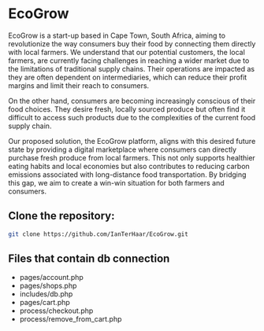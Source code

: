 # EcoGrow

EcoGrow is a start-up based in Cape Town, South Africa, aiming to revolutionize the way consumers buy their food by connecting them directly with local farmers. We understand that our potential customers, the local farmers, are currently facing challenges in reaching a wider market due to the limitations of traditional supply chains. Their operations are impacted as they are often dependent on intermediaries, which can reduce their profit margins and limit their reach to consumers.

On the other hand, consumers are becoming increasingly conscious of their food choices. They desire fresh, locally sourced produce but often find it difficult to access such products due to the complexities of the current food supply chain.

Our proposed solution, the EcoGrow platform, aligns with this desired future state by providing a digital marketplace where consumers can directly purchase fresh produce from local farmers. This not only supports healthier eating habits and local economies but also contributes to reducing carbon emissions associated with long-distance food transportation. By bridging this gap, we aim to create a win-win situation for both farmers and consumers.

## Clone the repository:
```bash
git clone https://github.com/IanTerHaar/EcoGrow.git
```
## Files that contain db connection
* pages/account.php
* pages/shops.php
* includes/db.php
* pages/cart.php
* process/checkout.php
* process/remove_from_cart.php